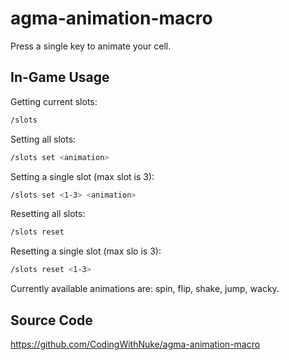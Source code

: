 # agma-animation-macro

Press a single key to animate your cell.

## In-Game Usage

Getting current slots:
```bash
/slots
```

Setting all slots:
```bash
/slots set <animation>
```

Setting a single slot (max slot is 3):
```bash
/slots set <1-3> <animation>
```

Resetting all slots:
```bash
/slots reset
```

Resetting a single slot (max slo is 3):
```bash
/slots reset <1-3>
```

Currently available animations are: spin, flip, shake, jump, wacky.

## Source Code

https://github.com/CodingWithNuke/agma-animation-macro